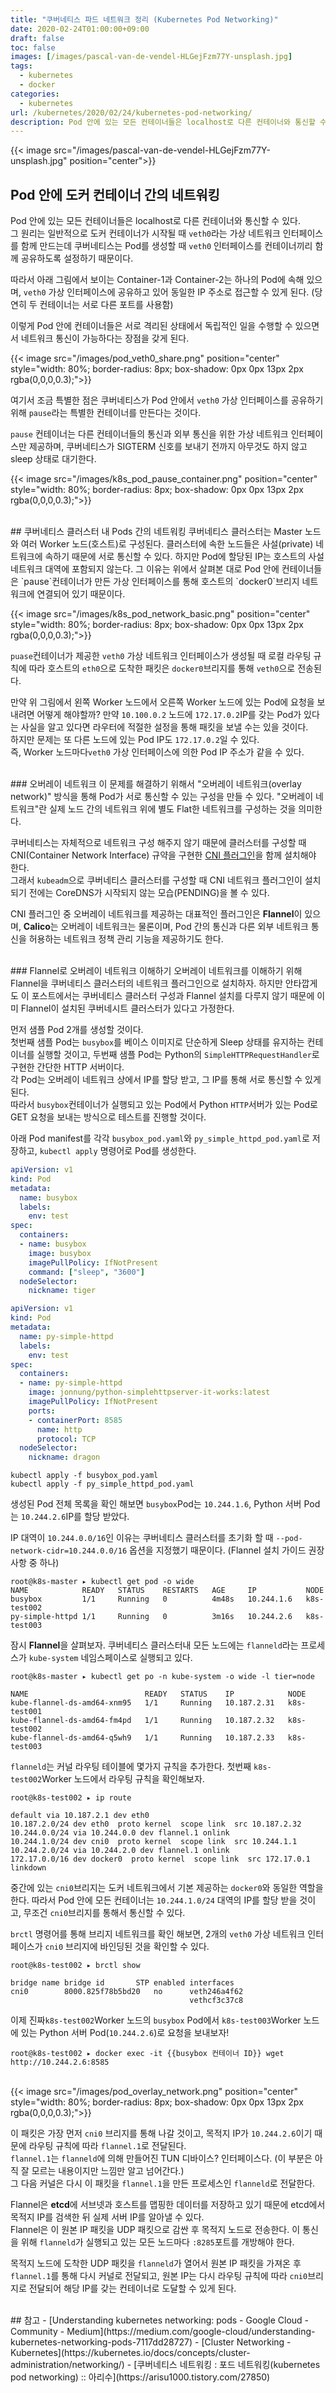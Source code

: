 ```yaml
---
title: "쿠버네티스 파드 네트워크 정리 (Kubernetes Pod Networking)"
date: 2020-02-24T01:00:00+09:00
draft: false
toc: false
images: [/images/pascal-van-de-vendel-HLGejFzm77Y-unsplash.jpg]
tags:
  - kubernetes
  - docker
categories:
  - kubernetes
url: /kubernetes/2020/02/24/kubernetes-pod-networking/
description: Pod 안에 있는 모든 컨테이너들은 localhost로 다른 컨테이너와 통신할 수 있고, 쿠버네티스 클러스터내 모든 Pod는 CNI 네트워크 플러그인을 이용해 서로 통신할 수 있다. Flannel을 이용한 오버레이 네트워크를 통해 Pod가 서로 통신하는 방식을 알아본다. 
---
```

{{< image src="/images/pascal-van-de-vendel-HLGejFzm77Y-unsplash.jpg" position="center">}}
</br>
## Pod 안에 도커 컨테이너 간의 네트워킹
Pod 안에 있는 모든 컨테이너들은 localhost로 다른 컨테이너와 통신할 수 있다.   
그 원리는 일반적으로 도커 컨테이너가 시작될 때 `veth0`라는 가상 네트워크 인터페이스를 함께 만드는데 쿠버네티스는 Pod를 생성할 때 `veth0` 인터페이스를 컨테이너끼리 함께 공유하도록 설정하기 때문이다.  

따라서 아래 그림에서 보이는 Container-1과 Container-2는 하나의 Pod에 속해 있으며, `veth0` 가상 인터페이스에 공유하고 있어 동일한 IP 주소로 접근할 수 있게 된다. (당연히 두 컨테이너는 서로 다른 포트를 사용함)  

이렇게 Pod 안에 컨테이너들은 서로 격리된 상태에서 독립적인 일을 수행할 수 있으면서 네트워크 통신이 가능하다는 장점을 갖게 된다. 

{{< image src="/images/pod_veth0_share.png" position="center" style="width: 80%; border-radius: 8px; box-shadow: 0px 0px 13px 2px rgba(0,0,0,0.3);">}}

여기서 조금 특별한 점은 쿠버네티스가 Pod 안에서 `veth0` 가상 인터페이스를 공유하기 위해 `pause`라는 특별한 컨테이너를 만든다는 것이다.  

`pause` 컨테이너는 다른 컨테이너들의 통신과 외부 통신을 위한 가상 네트워크 인터페이스만 제공하며, 쿠버네티스가 SIGTERM 신호를 보내기 전까지 아무것도 하지 않고 sleep 상태로 대기한다. 

{{< image src="/images/k8s_pod_pause_container.png" position="center" style="width: 80%; border-radius: 8px; box-shadow: 0px 0px 13px 2px rgba(0,0,0,0.3);">}}

</br>
## 쿠버네티스 클러스터 내 Pods 간의 네트워킹
쿠버네티스 클러스터는 Master 노드와 여러 Worker 노드(호스트)로 구성된다. 클러스터에 속한 노드들은 사설(private) 네트워크에 속하기 때문에 서로 통신할 수 있다.  
하지만 Pod에 할당된 IP는 호스트의 사설 네트워크 대역에 포함되지 않는다.  
그 이유는 위에서 살펴본 대로 Pod 안에 컨테이너들은 `pause`컨테이너가 만든 가상 인터페이스를 통해 호스트의 `docker0`브리지 네트워크에 연결되어 있기 때문이다.

{{< image src="/images/k8s_pod_network_basic.png" position="center" style="width: 80%; border-radius: 8px; box-shadow: 0px 0px 13px 2px rgba(0,0,0,0.3);">}}

`puase`컨테이너가 제공한 `veth0` 가상 네트워크 인터페이스가 생성될 때 로컬 라우팅 규칙에 따라 호스트의 `eth0`으로 도착한 패킷은 `docker0`브리지를 통해 `veth0`으로 전송된다.

만약 위 그림에서 왼쪽 Worker 노드에서 오른쪽 Worker 노드에 있는 Pod에 요청을 보내려면 어떻게 해야할까?
만약 `10.100.0.2` 노드에 `172.17.0.2`IP를 갖는 Pod가 있다는 사실을 알고 있다면 라우터에 적절한 설정을 통해 패킷을 보낼 수는 있을 것이다.  
하지만 문제는 또 다른 노드에 있는 Pod IP도 `172.17.0.2`일 수 있다.  
즉, Worker 노드마다`veth0` 가상 인터페이스에 의한 Pod IP 주소가 같을 수 있다. 

</br>
### 오버레이 네트워크
이 문제를 해결하기 위해서 "오버레이 네트워크(overlay network)" 방식을 통해 Pod가 서로 통신할 수 있는 구성을 만들 수 있다.   
"오버레이 네트워크"란 실제 노드 간의 네트워크 위에 별도 Flat한 네트워크를 구성하는 것을 의미한다.  

쿠버네티스는 자체적으로 네트워크 구성 해주지 않기 때문에 클러스터를 구성할 때 CNI(Container Network Interface) 규약을 구현한 [CNI 플러그인](https://kubernetes.io/docs/concepts/cluster-administration/addons/#networking-and-network-policy)을 함께 설치해야 한다.  
그래서 `kubeadm`으로 쿠버네티스 클러스터를 구성할 때 CNI 네트워크 플러그인이 설치되기 전에는 CoreDNS가 시작되지 않는 모습(PENDING)을 볼 수 있다.   

CNI 플러그인 중 오버레이 네트워크를 제공하는 대표적인 플러그인은 **Flannel**이 있으며, **Calico**는 오버레이 네트워크는 물론이며, Pod 간의 통신과 다른 외부 네트워크 통신을 허용하는 네트워크 정책 관리 기능을 제공하기도 한다.

</br>
### Flannel로 오버레이 네트워크 이해하기
오버레이 네트워크를 이해하기 위해 Flannel을 쿠버네티스 클러스터의 네트워크 플러그인으로 설치하자.   
하지만 안타깝게도 이 포스트에서는 쿠버네티스 클러스터 구성과 Flannel 설치를 다루지 않기 때문에 이미 Flannel이 설치된 쿠버네시트 클러스터가 있다고 가정한다.   

먼저 샘플 Pod 2개를 생성할 것이다.  
첫번째 샘플 Pod는 `busybox`를 베이스 이미지로 단순하게 Sleep 상태를 유지하는 컨테이너를 실행할 것이고, 두번째 샘플 Pod는 Python의 `SimpleHTTPRequestHandler`로 구현한 간단한 HTTP 서버이다.  
각 Pod는 오버레이 네트워크 상에서 IP를 할당 받고, 그 IP를 통해 서로 통신할 수 있게 된다.  
따라서 `busybox`컨테이너가 실행되고 있는 Pod에서 Python `HTTP`서버가 있는 Pod로 GET 요청을 보내는 방식으로 테스트를 진행할 것이다.  

아래 Pod manifest를 각각 `busybox_pod.yaml`와 `py_simple_httpd_pod.yaml`로 저장하고, `kubectl apply` 명령어로 Pod를 생성한다.  
```yaml
apiVersion: v1
kind: Pod
metadata:
  name: busybox
  labels:
    env: test
spec:
  containers:
  - name: busybox
    image: busybox
    imagePullPolicy: IfNotPresent
    command: ["sleep", "3600"]
  nodeSelector:
    nickname: tiger
```

```yaml
apiVersion: v1
kind: Pod
metadata:
  name: py-simple-httpd
  labels:
    env: test
spec:
  containers:
  - name: py-simple-httpd
    image: jonnung/python-simplehttpserver-it-works:latest
    imagePullPolicy: IfNotPresent
    ports:
    - containerPort: 8585
      name: http
      protocol: TCP
  nodeSelector:
    nickname: dragon
```

```shell
kubectl apply -f busybox_pod.yaml
kubectl apply -f py_simple_httpd_pod.yaml
```

생성된 Pod 전체 목록을 확인 해보면 `busybox`Pod는 `10.244.1.6`, Python 서버 Pod는 `10.244.2.6`IP를 할당 받았다.  

IP 대역이 `10.244.0.0/16`인 이유는 쿠버네티스 클러스터를 초기화 할 때 `--pod-network-cidr=10.244.0.0/16` 옵션을 지정했기 때문이다. (Flannel 설치 가이드 권장 사항 중 하나)  

```
root@k8s-master ▸ kubectl get pod -o wide
NAME            READY   STATUS    RESTARTS   AGE     IP           NODE
busybox         1/1     Running   0          4m48s   10.244.1.6   k8s-test002
py-simple-httpd 1/1     Running   0          3m16s   10.244.2.6   k8s-test003
```

잠시 **Flannel**을 살펴보자. 쿠버네티스 클러스터내 모든 노드에는 `flanneld`라는 프로세스가 `kube-system` 네임스페이스로 실행되고 있다. 
```
root@k8s-master ▸ kubectl get po -n kube-system -o wide -l tier=node

NAME                          READY   STATUS    IP            NODE       
kube-flannel-ds-amd64-xnm95   1/1     Running   10.187.2.31   k8s-test001
kube-flannel-ds-amd64-fm4pd   1/1     Running   10.187.2.32   k8s-test002
kube-flannel-ds-amd64-q5wh9   1/1     Running   10.187.2.33   k8s-test003
```

`flanneld`는 커널 라우팅 테이블에 몇가지 규칙을 추가한다.
첫번째 `k8s-test002`Worker 노드에서 라우팅 규칙을 확인해보자.
```
root@k8s-test002 ▸ ip route

default via 10.187.2.1 dev eth0
10.187.2.0/24 dev eth0  proto kernel  scope link  src 10.187.2.32
10.244.0.0/24 via 10.244.0.0 dev flannel.1 onlink
10.244.1.0/24 dev cni0  proto kernel  scope link  src 10.244.1.1
10.244.2.0/24 via 10.244.2.0 dev flannel.1 onlink
172.17.0.0/16 dev docker0  proto kernel  scope link  src 172.17.0.1 linkdown
```
중간에 있는 `cni0`브리지는 도커 네트워크에서 기본 제공하는 `docker0`와 동일한 역할을 한다. 따라서 Pod 안에 모든 컨테이너는 `10.244.1.0/24` 대역의 IP를 할당 받을 것이고, 무조건 `cni0`브리지를 통해서 통신할 수 있다.  

`brctl` 명령어를 통해 브리지 네트워크를 확인 해보면, 2개의 `veth0` 가상 네트워크 인터페이스가 `cni0` 브리지에 바인딩된 것을 확인할 수 있다.  
```
root@k8s-test002 ▸ brctl show

bridge name	bridge id		STP enabled	interfaces
cni0		8000.825f78b5bd20	no		veth246a4f62
										vethcf3c37c8
```

이제 진짜`k8s-test002`Worker 노드의 `busybox` Pod에서 `k8s-test003`Worker 노드에 있는 Python 서버 Pod(`10.244.2.6`)로 요청을 보내보자!  
```
root@k8s-test002 ▸ docker exec -it {{busybox 컨테이너 ID}} wget http://10.244.2.6:8585
```

</br>
{{< image src="/images/pod_overlay_network.png" position="center" style="width: 80%; border-radius: 8px; box-shadow: 0px 0px 13px 2px rgba(0,0,0,0.3);">}}
</br>

이 패킷은 가장 먼저 `cni0` 브리지를 통해 나갈 것이고, 목적지 IP가 `10.244.2.6`이기 때문에 라우팅 규칙에 따라 `flannel.1`로 전달된다.  
`flannel.1`는 `flanneld`에 의해 만들어진 TUN 디바이스? 인터페이스다. (이 부분은 아직 잘 모르는 내용이지만 느낌만 알고 넘어간다.)  
그 다음 커널은 다시 이 패킷을 `flannel.1`을 만든 프로세스인 `flanneld`로 전달한다.   

Flannel은 **etcd**에 서브넷과 호스트를 맵핑한 데이터를 저장하고 있기 때문에 etcd에서 목적지 IP를 검색한 뒤 실제 서버 IP를 알아낼 수 있다.  
Flannel은 이 원본 IP 패킷을 UDP 패킷으로 감싼 후 목적지 노드로 전송한다. 이 통신을 위해 `flanneld`가 실행되고 있는 모든 노드마다 `:8285`포트를 개방해야 한다.  

목적지 노드에 도착한 UDP 패킷을 `flanneld`가 열어서 원본 IP 패킷을 가져온 후 `flannel.1`를 통해 다시 커널로 전달되고, 원본 IP는 다시 라우팅 규칙에 따라 `cni0`브리지로 전달되어 해당 IP를 갖는 컨테이너로 도달할 수 있게 된다.


</br>
## 참고
- [Understanding kubernetes networking: pods - Google Cloud - Community - Medium](https://medium.com/google-cloud/understanding-kubernetes-networking-pods-7117dd28727)
- [Cluster Networking - Kubernetes](https://kubernetes.io/docs/concepts/cluster-administration/networking/)
- [쿠버네티스 네트워킹 : 포드 네트워킹(kubernetes pod networking) :: 아리수](https://arisu1000.tistory.com/27850)
